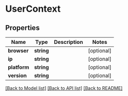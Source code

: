 # UserContext

## Properties
Name | Type | Description | Notes
------------ | ------------- | ------------- | -------------
**browser** | **string** |  | [optional] 
**ip** | **string** |  | [optional] 
**platform** | **string** |  | [optional] 
**version** | **string** |  | [optional] 

[[Back to Model list]](../README.md#documentation-for-models) [[Back to API list]](../README.md#documentation-for-api-endpoints) [[Back to README]](../README.md)


